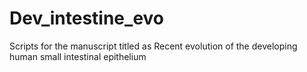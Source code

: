 # Dev_intestine_evo
Scripts for the manuscript titled as Recent evolution of the developing human small intestinal epithelium
